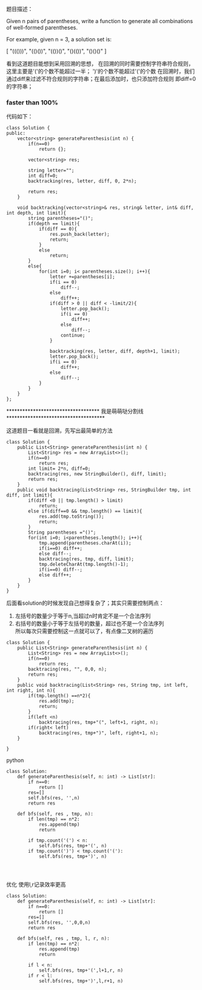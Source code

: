 题目描述：

Given n pairs of parentheses, write a function to generate all combinations of well-formed parentheses.

For example, given n = 3, a solution set is:

[
  "((()))",
  "(()())",
  "(())()",
  "()(())",
  "()()()"
]

看到这道题目能想到采用回溯的思想， 在回溯的同时需要控制字符串符合规则，这里主要是'('的个数不能超过一半； ')'的个数不能超过'('的个数
在回溯时，我们通过diff来过滤不符合规则的字符串；在最后添加时，也只添加符合规则 即diff=0的字符串；
### faster than 100%
代码如下：
```
class Solution {
public:
    vector<string> generateParenthesis(int n) {
        if(n==0)
            return {};
        
        vector<string> res;
        
        string letter="";
        int diff=0;
        backtracking(res, letter, diff, 0, 2*n);
        
        return res;
    }
    
    void backtracking(vector<string>& res, string& letter, int& diff, int depth, int limit){
        string parentheses="()";
        if(depth == limit){
            if(diff == 0){
                res.push_back(letter);
                return;
            }
            else
                return;
        }
        else{
            for(int i=0; i< parentheses.size(); i++){
                letter +=parentheses[i];
                if(i == 0)
                    diff--;
                else
                    diff++;
                if(diff > 0 || diff < -limit/2){
                    letter.pop_back();
                    if(i == 0)
                        diff++;
                    else
                        diff--;
                    continue;
                }
                
                backtracking(res, letter, diff, depth+1, limit);
                letter.pop_back();
                if(i == 0)
                    diff++;
                else
                    diff--;
            }
        }
    }
};
```


*********************************** 我是萌萌哒分割线*************************************  

这道题目一看就是回溯，先写出最简单的方法
```
class Solution {
    public List<String> generateParenthesis(int n) {
        List<String> res = new ArrayList<>();
        if(n==0)
            return res;
        int limit= 2*n, diff=0;
        backtracing(res, new StringBuilder(), diff, limit);
        return res;
    }
    public void backtracing(List<String> res, StringBuilder tmp, int diff, int limit){
        if(diff <0 || tmp.length() > limit)
            return;
        else if(diff==0 && tmp.length() == limit){
            res.add(tmp.toString());
            return;
        }
        String parentheses ="()";
        for(int i=0; i<parentheses.length(); i++){
            tmp.append(parentheses.charAt(i));
            if(i==0) diff++;
            else diff--;
            backtracing(res, tmp, diff, limit);
            tmp.deleteCharAt(tmp.length()-1);
            if(i==0) diff--;
            else diff++;
        }
    }
}
```
后面看solution的时候发现自己想得复杂了；其实只需要控制两点：
1. 左括号的数量少于等于n,当超过n时肯定不是一个合法序列 
2. 右括号的数量小于等于左括号的数量，超过也不是一个合法序列  
所以每次只需要控制这一点就可以了，有点像二叉树的遍历

```
class Solution {
    public List<String> generateParenthesis(int n) {
        List<String> res = new ArrayList<>();
        if(n==0)
            return res;
        backtracing(res, "", 0,0, n);
        return res;
    }
    public void backtracing(List<String> res, String tmp, int left, int right, int n){
        if(tmp.length() ==n*2){
            res.add(tmp);
            return;
        }
        if(left <n)
            backtracing(res, tmp+"(", left+1, right, n);
        if(right< left)
            backtracing(res, tmp+")", left, right+1, n);
    }
    
}
```



python 
```
class Solution:
    def generateParenthesis(self, n: int) -> List[str]:
        if n==0:
            return []
        res=[]
        self.bfs(res, '',n)
        return res
        
    def bfs(self, res , tmp, n):
        if len(tmp) == n*2:
            res.append(tmp)
            return
        
        if tmp.count('(') < n:
            self.bfs(res, tmp+'(', n)
        if tmp.count(')') < tmp.count('('):
            self.bfs(res, tmp+')', n)
      
        
        
```

优化  使用l,r记录效率更高
```
class Solution:
    def generateParenthesis(self, n: int) -> List[str]:
        if n==0:
            return []
        res=[]
        self.bfs(res, '',0,0,n)
        return res
        
    def bfs(self, res , tmp, l, r, n):
        if len(tmp) == n*2:
            res.append(tmp)
            return
        
        if l < n:
            self.bfs(res, tmp+'(',l+1,r, n)
        if r < l:
            self.bfs(res, tmp+')',l,r+1, n)
      
```
